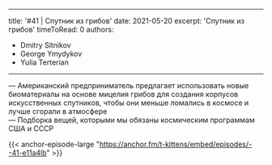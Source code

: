 
---
title: '#41 | Спутник из грибов'
date: 2021-05-20
excerpt: 'Спутник из грибов'
timeToRead: 0
authors:
  - Dmitry Sitnikov
  - George Ymydykov
  - Yulia Terterian
---

— Американский предприниматель предлагает использовать новые биоматериалы на основе мицелия грибов для создания корпусов искусственных спутников, чтобы они меньше ломались в космосе и лучше сгорали в атмосфере<br/>
— Подборка вещей, которыми мы обязаны космическим программам США и СССР

{{< anchor-episode-large "https://anchor.fm/t-kittens/embed/episodes/--41-e11a4lb" >}}
